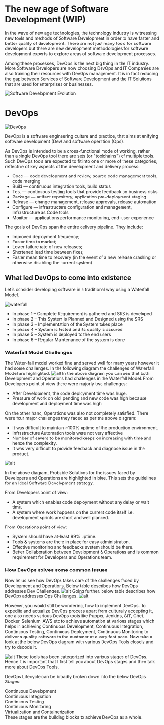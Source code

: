 # The new age of Software Development (WIP)

In the wave of new age technologies, the technology industry is witnessing new tools and methods of Software Development in order to have faster and better quality of development. There are not just many tools for software developers but there are new development methodologies for software development experts to explore areas of software development processes.

Among these processes, DevOps is the next big thing in the IT industry. More Software Developers are now choosing DevOps and IT Companies are also training their resources with DevOps management. It is in fact reducing the gap between Services of Software Development and the IT Solutions that are used for enterprises or businesses.

![Software Development Evolution](https://blog.heliossolutions.in/wp-content/uploads/2017/05/Software-Development-Evolution-From-Waterfall-to-Agile-to-DevOps.jpg)

# DevOps
![DevOps](https://upload.wikimedia.org/wikipedia/commons/thumb/0/05/Devops-toolchain.svg/512px-Devops-toolchain.svg.png)

DevOps is a software engineering culture and practice, that aims at unifying software development (Dev) and software operation (Ops).

As DevOps is intended to be a cross-functional mode of working, rather than a single DevOps tool there are sets (or "toolchains") of multiple tools. Such DevOps tools are expected to fit into one or more of these categories, reflective of key aspects of the development and delivery process:

- Code — code development and review, source code management tools, code merging
- Build — continuous integration tools, build status
- Test — continuous testing tools that provide feedback on business risks
- Package — artifact repository, application pre-deployment staging
- Release — change management, release approvals, release automation
- Configure — infrastructure configuration and management, Infrastructure as Code tools
- Monitor — applications performance monitoring, end–user experience

The goals of DevOps span the entire delivery pipeline. They include:

- Improved deployment frequency;
- Faster time to market;
- Lower failure rate of new releases;
- Shortened lead time between fixes;
- Faster mean time to recovery (in the event of a new release crashing or otherwise disabling the current system).

## What led DevOps to come into existence
Let’s consider developing software in a traditional way using a Waterfall Model.

![waterfall](https://cdn.edureka.co/blog/wp-content/uploads/2016/10/Waterfall-Model-Devops-Tutorial-Edureka.png)

- In phase 1 – Complete Requirement is gathered and SRS is developed
- In phase 2 – This System is Planned and Designed using the SRS
- In phase 3 – Implementation of the System takes place
- In phase 4 – System is tested and its quality is assured
- In phase 5 – System is deployed to the end users
- In phase 6 – Regular Maintenance of the system is done

### Waterfall Model Challenges
The Water-fall model worked fine and served well for many years however it had some challenges. In the following diagram the challenges of Waterfall Model are highlighted.
![alt](https://cdn.edureka.co/blog/wp-content/uploads/2016/10/WaterFall-Model-Challenges-DevOps-Tutorial-Edureka-2.png)
In the above diagram you can see that both Development and Operations had challenges in the Waterfall Model. From Developers point of view there were majorly two challenges:
- After Development, the code deployment time was huge.
- Pressure of work on old, pending and new code was high because development and deployment time was high.

On the other hand, Operations was also not completely satisfied. There were four major challenges they faced as per the above diagram:
- It was difficult to maintain ~100% uptime of the production environment.
- Infrastructure Automation tools were not very affective.
- Number of severs to be monitored keeps on increasing with time and hence the complexity.
- It was very difficult to provide feedback and diagnose issue in the product.

![alt](https://cdn.edureka.co/blog/wp-content/uploads/2016/10/Possible-solutions-to-address-the-challenges-faced-with-WaterFall-Model-DevOps-Tutorial-Edureka-1-1.png)

In the above diagram, Probable Solutions for the issues faced by Developers and Operations are highlighted in blue. This sets the guidelines for an Ideal Software Development strategy.

From Developers point of view:
- A system which enables code deployment without any delay or wait time.
- A system where work happens on the current code itself i.e. development sprints are short and well planned.

From Operations point of view:
- System should have at-least 99% uptime.
- Tools & systems are there in place for easy administration.
- Effective monitoring and feedbacks system should be there.
- Better Collaboration between Development & Operations and is common requirement for Developers and Operations team.

### How DevOps solves some common issues
Now let us see how DevOps takes care of the challenges faced by Development and Operations. Below table describes how DevOps addresses Dev Challenges. 
![alt](https://cdn.edureka.co/blog/wp-content/uploads/2016/10/DevOps-Addressing-Dev-Challenges-DevOps-Tutorial-Edureka-1.png)
Going further, below table describes how DevOps addresses Ops Challenges.
![alt](https://cdn.edureka.co/blog/wp-content/uploads/2016/10/DevOps-Addressing-Ops-Challenges-DevOps-Tutorial-Edureka-1.png)

However, you would still be wondering, how to implement DevOps. To expedite and actualize DevOps process apart from culturally accepting it, one also needs various DevOps tools like Puppet, Jenkins, GIT, Chef, Docker, Selenium, AWS etc to achieve automation at various stages which helps in achieving Continuous Development, Continuous Integration, Continuous Testing, Continuous Deployment, Continuous Monitoring to deliver a quality software to the customer at a very fast pace.
Now take a look at the below DevOps diagram with various DevOps Tools closely and try to decode it.
   
![alt](https://cdn.edureka.co/blog/wp-content/uploads/2016/10/DevOps-Tools-DevOps-Tutorial-Edureka-1.png)
These tools has been categorized into various stages of DevOps. Hence it is important that I first tell you about DevOps stages and then talk more about DevOps Tools.

DevOps Lifecycle can be broadly broken down into the below DevOps Stages:

Continuous Development   
Continuous Integration   
Continuous Testing   
Continuous Monitoring   
Virtualization and Containerization   
These stages are the building blocks to achieve DevOps as a whole.
